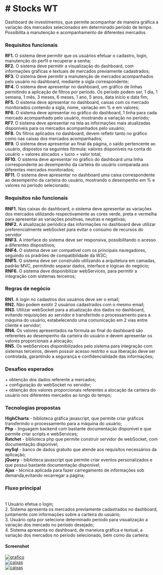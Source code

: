 <h1># Stocks WT</h1>

Dashboard de investimentos, que permite acompanhar de maneira gráfica a variação dos mercados selecionados em determinado
período de tempo. Possibilita a manutenção e acompanhamento de diferentes mercados.


<h3>Requisitos funcionais</h3>
<strong>RF1.</strong> O sistema deve permitir que os usuários efetuar o cadastro, login, manutenção do perfil e recuperar a senha;
<br><strong>RF2.</strong> O sistema deve permitir a visualização do dashboard, com informações gráficas e textuais de mercados previamente cadastrados;
<br><strong>RF3.</strong> O sistema deve permitir a manutenção de mercados acompanhados pelo usuário no dashboard, mediante a sigla correspondente;
<br><strong>RF4.</strong> O sistema deve apresentar no dashboard, um gráfico de linhas permitindo a aplicação de filtros por período.
     Os período podem ser, 1 dia, 1 semana, 1 mês, 3 meses, 6 meses, 1 ano, 5 anos, data início e data fim;
<br><strong>RF5.</strong> O sistema deve apresentar no dashboard, caixas com os mercado monitorados contendo a sigla, nome, variação em % e em valores;
<br><strong>RF6.</strong> O sistema deve apresentar no gráfico do dashboard, 1 linha para cada mercado acompanhado pelo usuário, mostrando a variação no período;
<br><strong>RF7.</strong> O sistema deve apresentar na tela as informações mais atualizadas disponíveis para os mercados acompanhados pelo usuário;
<br><strong>RF8.</strong> Os filtros aplicados no dashboard, devem refletir tanto no gráfico como nas caixas dos mercados acompanhados;
<br><strong>RF9.</strong> O sistema deve apresentar ao final da página, o saldo pertencente ao usuário, dispostos na seguintes fórmula: valores disponíveis na conta do usuário + valores alocados + lucro = valor total;
<br><strong>RF10.</strong> O sistema deve apresentar no gráfico do dashboard uma linha correspondente ao desempenho da carteira do usuário comparada aos diferentes mercados monitorados;
<br><strong>RF11.</strong> O sistema deve apresentar no dashboard uma caixa correspondente ao desempenho da carteira do usuário,
mostrando o desempenho em % e valores no período selecionado;

<h3>Requisitos não funcionais</h3>
<strong>RNF1.</strong> Nas caixas do dashboard, o sistema deve apresentar as variações dos mercados utilizando respectivamente as cores
      verde, preta e vermelha para apresentar as variações positivas, neutras e negativas;
<br><strong>RNF2.</strong> A atualização periódica das informações no dashboard deve utilizar preferencialmente webSocket para evitar o consumo de recursos
      do servidor
<br><strong>RNF3.</strong> A interface do sistema deve ser responsiva, possibilitando o acesso a diferentes dispositivos;
<br><strong>RNF4.</strong> O sistema deve ser compatível com os principais navegadores, seguindo os pradrões de compatibilidade da W3C;
<br><strong>RNF5.</strong> O sistema deve ser construído utilizando a arquitetura em camadas, padrão MVC, permitindo separar dados, interface e lógicas do negócio;
<br><strong>RNF6.</strong> O sistema deve disponibilizar webServices, para permitir a integração com sistemas terceiros;

<h3>Regras de negócio</h3>
<strong>RN1.</strong> A login no cadastros dos usuários deve ser o email;
<br><strong>RN2.</strong> Não podem existir 2 usuários cadastrados com o mesmo email;
<br><strong>RN3.</strong> Utilizar webSocket para a atualização dos dados no dashboard, evitando requisições ao servidor e transferindo o processamento para a máquina do usuário, estabelecendo uma comunicação em 2 vias entre cliente e servidor;
<br><strong>RN4.</strong> Os valores apresentados na fórmula ao final do dashboard são referentes ao desempenho da carteira do usuário e devem apresentar os valores proporcionais a alocação;
<br><strong>RN5.</strong> Os webServices disponibilizados pelo sistema para integração com sistemas terceiros, devem possuir acesso restrito e sua liberação deve ser controlada, garantindo a segurança e confidencialidade das informações;


<h3>Desafios esperados</h3>
+ obtenção dos dados referente a mercados;
<br>+ configuração do webSocket no servidor;
<br>+ obtenção dos valores proporcionais referentes a alocação da carteira do usuário nos diferentes mercados ao longo do tempo;

<h3>Tecnologias propostas</h3>
<strong>HighCharts</strong> - biblioteca gráfica javascript, que permite criar gráficos transferindo o processamento para a máquina do usuário;
<br><strong>Php</strong> - linguagem backend com bastante documentação disponível e que permite criar scripts e webServices;
<br><strong>Ratchet</strong> - biblioteca php que permite construir servidor de webSocket, com documentação disponível;
<br><strong>mySql</strong> - banco de dados gratuito que atende aos requisitos necessários da aplicação;
<br><strong>jQuery</strong> - biblioteca javascript que permite criar eventos personalizados e que possui bastante documentação disponível;
<br><strong>Ajax</strong> - técnica aplicada para fazer carregamento de informações sob demanda,evitando recarregar a página;

<h3>Fluxo principal</h3>
<br>1 Usuário efetua o login;
<br>2. Sistema apresenta os mercados previamente cadastrados no dashboard, juntamente com informações sobre a carteira do usuário;
<br>3. Usuário opta por selecione determinado período para visualização a variação dos mercado no período desejado;
<br>4. Sistema apresenta no dashboard, de maneiura gráfica e textual, a variação dos mercados no período selecionado, bem como da carteira;

<h4>Screenshot</h4>

<a href="https://s8.postimg.cc/7fpw2xgmd/market.png" target="_blank">
<img src="https://s8.postimg.cc/7fpw2xgmd/market.png" alt="grafico"/>
</a>
<br>
<a href='https://s8.postimg.cc/93p1hua05/etoro_markets.png' target='_blank'>
     <img src='https://s8.postimg.cc/93p1hua05/etoro_markets.png' border='0' alt='caixas'/>
</a>
<br>
<a href='https://s8.postimg.cc/6ezccdv11/etoro_saldo.png' target='_blank'>
     <img src='https://s8.postimg.cc/6ezccdv11/etoro_saldo.png' border='0' alt='caixas'/>
</a>
